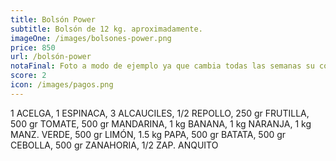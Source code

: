 ```yaml
---
title: Bolsón Power
subtitle: Bolsón de 12 kg. aproximadamente.
imageOne: /images/bolsones-power.png
price: 850
url: /bolsón-power
notaFinal: Foto a modo de ejemplo ya que cambia todas las semanas su contenido.
score: 2
icon: /images/pagos.png
---
```

1 ACELGA, 1 ESPINACA, 3 ALCAUCILES, 1/2 REPOLLO, 250 gr FRUTILLA, 500 gr TOMATE, 500 gr MANDARINA, 1 kg BANANA, 1 kg NARANJA, 1 kg MANZ. VERDE, 500 gr LIMÓN, 1.5 kg PAPA, 500 gr BATATA, 500 gr CEBOLLA, 500 gr ZANAHORIA, 1/2 ZAP. ANQUITO